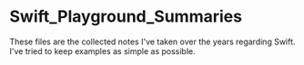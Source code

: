 # Swift_Playground_Summaries

These files are the collected notes I've taken over the years regarding Swift. I've tried to keep examples as simple as possible.
